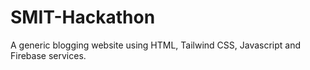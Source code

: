 # SMIT-Hackathon
A generic blogging website using HTML, Tailwind CSS, Javascript and Firebase services.
